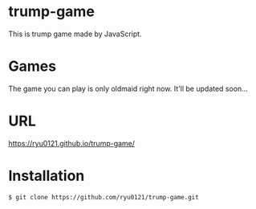 # trump-game
This is trump game made by JavaScript.
# Games
The game you can play is only oldmaid right now.
It'll be updated soon...
# URL
https://ryu0121.github.io/trump-game/
# Installation
```
$ git clone https://github.com/ryu0121/trump-game.git
```
